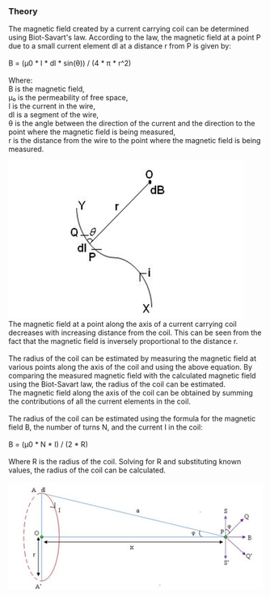 ### Theory
The magnetic field created by a current carrying coil can be determined using Biot-Savart's law. According to the law, the magnetic field at a point P due to a small current element dl at a distance r from P is given by:<br><br>
B = (μ0 * I * dl * sin(θ)) / (4 * π * r^2) <br><br>
Where:<br>
B is the magnetic field,<br>
μ₀ is the permeability of free space,<br>
I is the current in the wire,<br>
dl is a segment of the wire,<br>
θ is the angle between the direction of the current and the direction to the point where the magnetic field is being measured,<br>
r is the distance from the wire to the point where the magnetic field is being measured.<br>

<img src="images/biot.png">
<br>
The magnetic field at a point along the axis of a current carrying coil decreases with increasing distance from the coil. This can be seen from the fact that the magnetic field is inversely proportional to the distance r.<br><br>
The radius of the coil can be estimated by measuring the magnetic field at various points along the axis of the coil and using the above equation. By comparing the measured magnetic field with the calculated magnetic field using the Biot-Savart law, the radius of the coil can be estimated.<br>
The magnetic field along the axis of the coil can be obtained by summing the contributions of all the current elements in the coil.<br><br>
The radius of the coil can be estimated using the formula for the magnetic field B, the number of turns N, and the current I in the coil:<br><br>
B = (μ0 * N * I) / (2 * R) <br><br>
Where R is the radius of the coil. Solving for R and substituting known values, the radius of the coil can be calculated.<br><br>
<img src="images/Mag_line.png">
